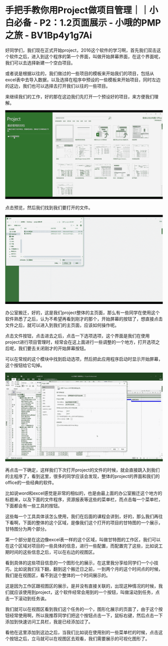 # 手把手教你用Project做项目管理｜｜小白必备 - P2：1.2页面展示 - 小哦的PMP之旅 - BV1Bp4y1g7Ai

好同学们，我们现在正式开始project，2016这个软件的学习啊，首先我们双击这个软件之后，进入到这个程序的第一个界面，叫做开始屏幕界面，在这个界面呢，我们可以去选择新建一个空白项目。

或者说是根据以往的，我们做过的一些项目的模板来开始我们的项目，包括从excel表中去导入数据，以及选择在程序中预设的一些模板来开始项目，同时左边的这边，我们也可以选择去打开我们以往的一些项目。

来继续我们的工作，好的那在这边我们先打开一个预设好的项目，来方便我们理解。

![](img/043403697ffd07c49f68eb64c26ceb83_1.png)

点击预览，然后我们找到我们要打开的文件。

![](img/043403697ffd07c49f68eb64c26ceb83_3.png)

办公室搬迁，好的，这是我们project整体的主页面，那么有一些同学在使用这个软件熟悉了之后，认为不希望再看到刚才的那个，开始屏幕的按钮了，想直接点击文件之后，就可以进入到我们的主页面，应该如何操作呢。

点击文件按钮，点击进去之后，点击一下选项选项，这个界面是我们在使用project进行项目管理时，经常会在这上面进行一些调整的一个地方，打开选项之后呢，我们要去关闭刚才的开始屏幕按钮。

可以在常规的这个模块中找到启动选项，然后把此应用程序启动时显示开始屏幕，这个按钮给它勾掉。

![](img/043403697ffd07c49f68eb64c26ceb83_5.png)

再点击一下确定，这样我们下次打开project的文件的时候，就会直接跳入到我们的主程序了，看到这里，很多的同学应该会发现，整体的project的界面和我们的office的一些经典的软件。

比如说word和excel感觉是非常的相似的，也是由最上面的办公室搬迁这个地方的标题来，以及下面的文件程序，资源报表等这些的菜单栏，而点击每一个菜单栏，下面都会有一些工具的按钮。

这些每一个工具具体该怎么使用，我们在后面的课程会讲到，好的，那么我们再往下看啊，下面的整体的这个区域，是像我们这个打开的项目的甘特图的一个展示，甘特图分为两个部分。

第一个部分是在这边像excel表一样的这个区域，叫做甘特图的工作区，我们可以在这个区域对项目的一些具体的信息，进行一些配置，而配置完了这些，比如说工期时间的这些信息之后，可以在右边的视图区。

看到具体的这些项目信息的一个图形化的展示，在这里我分享给同学们一个小技巧，比如说我们往下翻，翻到这个搬迁日之前，一到两个月的这个时间点的时候，我们是在视图区，看不到这个整体的一个时间展示的。

这是因为工作区跟视图区的展示，是并没有直接关联的，出现这种情况的时候，我们就应该使用到project，这个软件经常会用到的一个按钮，叫做滚动到任务，点击一下滚动到任务诶。

我们就可以在视图区看到我们这个任务的一个，图形化展示的页面了，由于这个按钮经常使用啊，所以我推荐同学们把这个按钮点击一下，鼠标右键，然后点击一下添加到快速访问工具栏，我是已经添加过了。

看他在这里添加到这边之后，当我们比如说在使用别的一些菜单栏的时候，点击这个按钮之后，立马就可以在视图区去观看，我们需要展示的可视化图形了。

